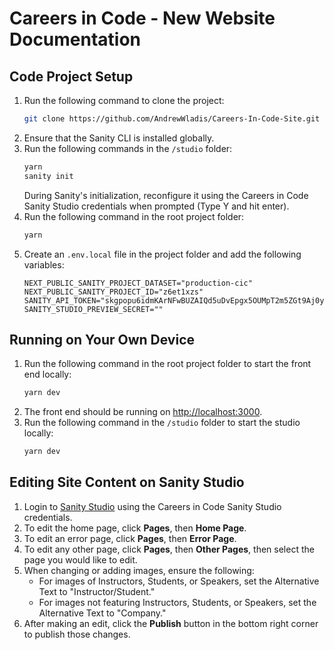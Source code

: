 # Careers in Code - New Website Documentation

## Code Project Setup

1. Run the following command to clone the project:
   ```bash
   git clone https://github.com/AndrewWladis/Careers-In-Code-Site.git
   ```
2. Ensure that the Sanity CLI is installed globally.
3. Run the following commands in the `/studio` folder:
   ```bash
   yarn
   sanity init
   ```
   During Sanity's initialization, reconfigure it using the Careers in Code Sanity Studio credentials when prompted (Type Y and hit enter).
4. Run the following command in the root project folder:
   ```bash
   yarn
   ```
5. Create an `.env.local` file in the project folder and add the following variables:
   ```env
   NEXT_PUBLIC_SANITY_PROJECT_DATASET="production-cic"
   NEXT_PUBLIC_SANITY_PROJECT_ID="z6et1xzs"
   SANITY_API_TOKEN="skgpopu6idmKArNFwBUZAIQd5uDvEpgx5OUMpT2m5ZGt9Aj0ygwu6HFpQPzcejyxUdIix6QCpwIvEkSIO4U5uTgX3SCb0aZdGjsxh1wgINKl7k4uEQPk82HLlxC3ijFWkNqlvqGWkNA9bfHc9uwNAfQJTQ9ErBmZ0jDlY3uyWxaIYzi7x4P9"
   SANITY_STUDIO_PREVIEW_SECRET=""
   ```

## Running on Your Own Device

1. Run the following command in the root project folder to start the front end locally:
   ```bash
   yarn dev
   ```
2. The front end should be running on [http://localhost:3000](http://localhost:3000).
3. Run the following command in the `/studio` folder to start the studio locally:
   ```bash
   yarn dev
   ```

## Editing Site Content on Sanity Studio

1. Login to [Sanity Studio](https://careers-in-code.sanity.studio/studio/desk) using the Careers in Code Sanity Studio credentials.
2. To edit the home page, click **Pages**, then **Home Page**.
3. To edit an error page, click **Pages**, then **Error Page**.
4. To edit any other page, click **Pages**, then **Other Pages**, then select the page you would like to edit.
5. When changing or adding images, ensure the following:
   - For images of Instructors, Students, or Speakers, set the Alternative Text to "Instructor/Student."
   - For images not featuring Instructors, Students, or Speakers, set the Alternative Text to "Company."
6. After making an edit, click the **Publish** button in the bottom right corner to publish those changes.